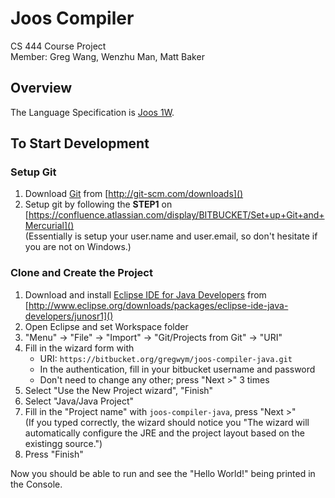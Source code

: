 # Joos Compiler

CS 444 Course Project  
Member: Greg Wang, Wenzhu Man, Matt Baker

## Overview

The Language Specification is [Joos 1W](https://www.student.cs.uwaterloo.ca/~cs444/joos.html). 

## To Start Development

### Setup Git

1. Download [Git](http://git-scm.com/downloads) from [http://git-scm.com/downloads]()
2. Setup git by following the **STEP1** on [https://confluence.atlassian.com/display/BITBUCKET/Set+up+Git+and+Mercurial]()  
	(Essentially is setup your user.name and user.email, so don't hesitate if you are not on Windows.)

### Clone and Create the Project

1. Download and install [Eclipse IDE for Java Developers](http://www.eclipse.org/downloads/packages/eclipse-ide-java-developers/junosr1) from [http://www.eclipse.org/downloads/packages/eclipse-ide-java-developers/junosr1]()
2. Open Eclipse and set Workspace folder
3. "Menu" -> "File" -> "Import" -> "Git/Projects from Git" -> "URI"
4. Fill in the wizard form with
	- URI: `https://bitbucket.org/gregwym/joos-compiler-java.git`
	- In the authentication, fill in your bitbucket username and password
	- Don't need to change any other; press "Next >" 3 times
5. Select "Use the New Project wizard", "Finish"
6. Select "Java/Java Project"
7. Fill in the "Project name" with `joos-compiler-java`, press "Next >"  
	(If you typed correctly, the wizard should notice you "The wizard will automatically configure the JRE and the project layout based on the existingg source.")
8. Press "Finish"

Now you should be able to run and see the "Hello World!" being printed in the Console. 